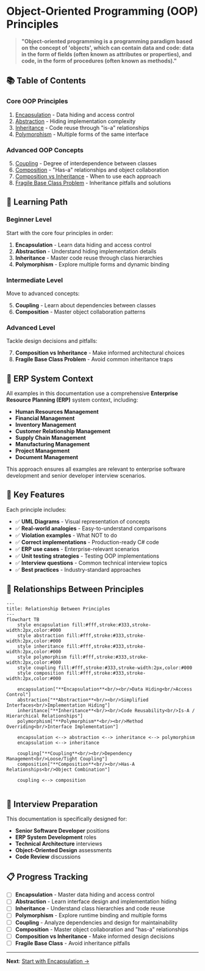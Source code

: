 # Object-Oriented Programming (OOP) Principles

> **"Object-oriented programming is a programming paradigm based on the concept of 'objects', which can contain data and code: data in the form of fields (often known as attributes or properties), and code, in the form of procedures (often known as methods)."**

## 📚 Table of Contents

### Core OOP Principles
1. [Encapsulation](./01-encapsulation.md) - Data hiding and access control
2. [Abstraction](./02-abstraction.md) - Hiding implementation complexity
3. [Inheritance](./03-inheritance.md) - Code reuse through "is-a" relationships
4. [Polymorphism](./04-polymorphism.md) - Multiple forms of the same interface

### Advanced OOP Concepts
5. [Coupling](./05-coupling.md) - Degree of interdependence between classes
6. [Composition](./06-composition.md) - "Has-a" relationships and object collaboration
7. [Composition vs Inheritance](./07-composition-vs-inheritance.md) - When to use each approach
8. [Fragile Base Class Problem](./08-fragile-base-class.md) - Inheritance pitfalls and solutions

## 🎯 Learning Path

### **Beginner Level**
Start with the core four principles in order:

1. **Encapsulation** - Learn data hiding and access control
2. **Abstraction** - Understand hiding implementation details
3. **Inheritance** - Master code reuse through class hierarchies
4. **Polymorphism** - Explore multiple forms and dynamic binding

### **Intermediate Level**
Move to advanced concepts:

5. **Coupling** - Learn about dependencies between classes<br/>
6. **Composition** - Master object collaboration patterns<br/>

### **Advanced Level**
Tackle design decisions and pitfalls:

7. **Composition vs Inheritance** - Make informed architectural choices<br/>
8. **Fragile Base Class Problem** - Avoid common inheritance traps<br/>

## 🏢 ERP System Context

All examples in this documentation use a comprehensive **Enterprise Resource Planning (ERP)** system context, including:

- **Human Resources Management**
- **Financial Management** 
- **Inventory Management**
- **Customer Relationship Management**
- **Supply Chain Management**
- **Manufacturing Management**
- **Project Management**
- **Document Management**

This approach ensures all examples are relevant to enterprise software development and senior developer interview scenarios.

## 🧪 Key Features

Each principle includes:
- ✅ **UML Diagrams** - Visual representation of concepts
- ✅ **Real-world analogies** - Easy-to-understand comparisons
- ✅ **Violation examples** - What NOT to do
- ✅ **Correct implementations** - Production-ready C# code
- ✅ **ERP use cases** - Enterprise-relevant scenarios
- ✅ **Unit testing strategies** - Testing OOP implementations
- ✅ **Interview questions** - Common technical interview topics
- ✅ **Best practices** - Industry-standard approaches

## 🔄 Relationships Between Principles

```mermaid
---
title: Relationship Between Principles
---
flowchart TB
    style encapsulation fill:#fff,stroke:#333,stroke-width:2px,color:#000
    style abstraction fill:#fff,stroke:#333,stroke-width:2px,color:#000
    style inheritance fill:#fff,stroke:#333,stroke-width:2px,color:#000
    style polymorphism fill:#fff,stroke:#333,stroke-width:2px,color:#000
    style coupling fill:#fff,stroke:#333,stroke-width:2px,color:#000
    style composition fill:#fff,stroke:#333,stroke-width:2px,color:#000
    
    encapsulation["**Encapsulation**<br/><br/>Data Hiding<br/>Access Control"]
    abstraction["**Abstraction**<br/><br/>Simplified Interfaces<br/>Implementation Hiding"]
    inheritance["**Inheritance**<br/><br/>Code Reusability<br/>Is-A / Hierarchical Relationships"]
    polymorphism["**Polymorphism**<br/><br/>Method Overriding<br/>Interface Implementation"]

    encapsulation <--> abstraction <--> inheritance <--> polymorphism
    encapsulation <--> inheritance

    coupling["**Coupling**<br/><br/>Dependency Management<br/>Loose/Tight Coupling"]
    composition["**Composition**<br/><br/>Has-A Relationships<br/>Object Combination"]

    coupling <--> composition
    
```

## 🎯 Interview Preparation

This documentation is specifically designed for:
- **Senior Software Developer** positions
- **ERP System Development** roles
- **Technical Architecture** interviews
- **Object-Oriented Design** assessments
- **Code Review** discussions

## 📋 Progress Tracking

- [ ] **Encapsulation** - Master data hiding and access control
- [ ] **Abstraction** - Learn interface design and implementation hiding
- [ ] **Inheritance** - Understand class hierarchies and code reuse
- [ ] **Polymorphism** - Explore runtime binding and multiple forms
- [ ] **Coupling** - Analyze dependencies and design for maintainability
- [ ] **Composition** - Master object collaboration and "has-a" relationships
- [ ] **Composition vs Inheritance** - Make informed design decisions
- [ ] **Fragile Base Class** - Avoid inheritance pitfalls

---

**Next**: [Start with Encapsulation →](./01-encapsulation.md)